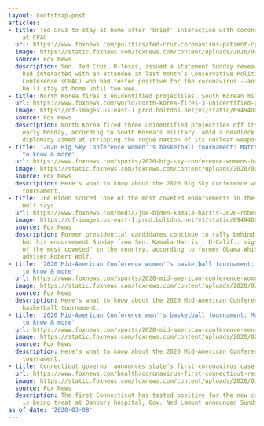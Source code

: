 ```yaml
---
layout: bootstrap-post
articles:
- title: Ted Cruz to stay at home after 'brief' interaction with coronavirus patient
    at CPAC
  url: https://www.foxnews.com/politics/ted-cruz-coronavirus-patient-cpac-remain-home
  image: https://static.foxnews.com/foxnews.com/content/uploads/2020/03/Ted-Cruz.jpg
  source: Fox News
  description: Sen. Ted Cruz, R-Texas, issued a statement Sunday revealing that he
    had interacted with an attendee at last month’s Conservative Political Action
    Conference (CPAC) who had tested positive for the coronavirus --and as a result,
    he'll stay at home until two wee…
- title: North Korea fires 3 unidentified projectiles, South Korean military says
  url: https://www.foxnews.com/world/north-korea-fires-3-unidentified-projectiles-south-korea-military
  image: https://cf-images.us-east-1.prod.boltdns.net/v1/static/694940094001/c9167076-8258-47a4-a61c-832dfe47b402/28954990-20cb-4438-b3c2-66bfd9a5a5f7/1280x720/match/image.jpg
  source: Fox News
  description: North Korea fired three unidentified projectiles off its east coast
    early Monday, according to South Korea's military, amid a deadlock in a U.S.-led
    diplomacy aimed at stripping the rogue nation of its nuclear weapons.
- title: '2020 Big Sky Conference women''s basketball tournament: Matchups, players
    to know & more'
  url: https://www.foxnews.com/sports/2020-big-sky-conference-womens-basketball-tournament
  image: https://static.foxnews.com/foxnews.com/content/uploads/2020/02/Big-Sky-Conference-logo.jpg
  source: Fox News
  description: Here's what to know about the 2020 Big Sky Conference women's basketball
    tournament.
- title: Joe Biden scored 'one of the most coveted endorsements in the country,' Robert
    Wolf says
  url: https://www.foxnews.com/media/joe-biden-kamala-harris-2020-robert-wolf
  image: https://cf-images.us-east-1.prod.boltdns.net/v1/static/694940094001/97af250c-3c0b-43ce-b2c6-1c2b34e0e563/be772587-1598-4d25-9375-8d35934032b8/1280x720/match/image.jpg
  source: Fox News
  description: Former presidential candidates continue to rally behind Joe Biden,
    but his endorsement Sunday from Sen. Kamala Harris', D-Calif., might just be  "one
    of the most coveted" in the country, according to former Obama White House economic
    adviser Robert Wolf.
- title: '2020 Mid-American Conference women''s basketball tournament: Matchups, players
    to know & more'
  url: https://www.foxnews.com/sports/2020-mid-american-conference-womens-basketball-tournament
  image: https://static.foxnews.com/foxnews.com/content/uploads/2020/02/Mid-American-Conference-logo.jpg
  source: Fox News
  description: Here's what to know about the 2020 Mid-American Conference women's
    basketball tournament.
- title: '2020 Mid-American Conference men''s basketball tournament: Matchups, players
    to know & more'
  url: https://www.foxnews.com/sports/2020-mid-american-conference-mens-basketball-tournament
  image: https://static.foxnews.com/foxnews.com/content/uploads/2020/02/Mid-American-Conference-logo.jpg
  source: Fox News
  description: Here's what to know about the 2020 Mid-American Conference men's basketball
    tournament.
- title: Connecticut governor announces state's first coronavirus case
  url: https://www.foxnews.com/health/coronavirus-first-connecticut-resident-tests-positive
  image: https://static.foxnews.com/foxnews.com/content/uploads/2020/03/AP20066689804291.jpg
  source: Fox News
  description: The first Connecticut has tested positive for the new coronavirus and
    is being treat at Danbury hospital, Gov. Ned Lamont announced Sunday.
as_of_date: '2020-03-08'
---
```


